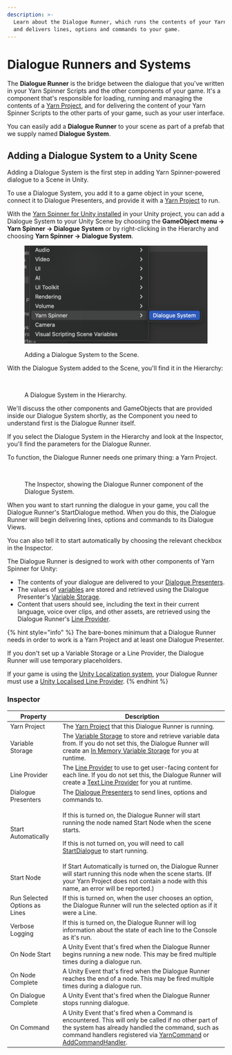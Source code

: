 ```yaml
---
description: >-
  Learn about the Dialogue Runner, which runs the contents of your Yarn Scripts
  and delivers lines, options and commands to your game.
---
```


# Dialogue Runners and Systems

The **Dialogue Runner** is the bridge between the dialogue that you've written in your Yarn Spinner Scripts and the other components of your game. It's a component that's responsible for loading, running and managing the contents of a [Yarn Project](../yarn-projects.md), and for delivering the content of your Yarn Spinner Scripts to the other parts of your game, such as your user interface.

You can easily add a **Dialogue Runner** to your scene as part of a prefab that we supply named **Dialogue System**.

## Adding a Dialogue System to a Unity Scene

Adding a Dialogue System is the first step in adding Yarn Spinner-powered dialogue to a Scene in Unity.&#x20;

To use a Dialogue System, you add it to a game object in your scene, connect it to Dialogue Presenters, and provide it with a [Yarn Project](../yarn-projects.md) to run.&#x20;

With the [Yarn Spinner for Unity installed](../installation-and-setup/) in your Unity project, you can add a Dialogue System to your Unity Scene by choosing the **GameObject menu -> Yarn Spinner -> Dialogue System** or by right-clicking in the Hierarchy and choosing **Yarn Spinner -> Dialogue System**.

<figure><img src="../../.gitbook/assets/Screenshot_2025-04-23_at_11.08.30_AM.png" alt=""><figcaption><p>Adding a Dialogue System to the Scene.</p></figcaption></figure>

With the Dialogue System added to the Scene, you'll find it in the Hierarchy:

<figure><img src="../../.gitbook/assets/Screenshot 2025-04-22 at 7.11.34 pm.png" alt=""><figcaption><p>A Dialogue System in the Hierarchy.</p></figcaption></figure>

We'll discuss the other components and GameObjects that are provided inside our Dialogue System shortly, as the Component you need to understand first is the Dialogue Runner itself.&#x20;

If you select the Dialogue System in the Hierarchy and look at the Inspector, you'll find the parameters for the Dialogue Runner.&#x20;

To function, the Dialogue Runner needs one primary thing: a Yarn Project.

<figure><img src="../../.gitbook/assets/Screenshot 2025-04-22 at 7.02.01 pm.png" alt=""><figcaption><p>The Inspector, showing the Dialogue Runner component of the Dialogue System.</p></figcaption></figure>

When you want to start running the dialogue in your game, you call the Dialogue Runner's StartDialogue method. When you do this, the Dialogue Runner will begin delivering lines, options and commands to its Dialogue Views.

You can also tell it to start automatically by choosing the relevant checkbox in the Inspector.

The Dialogue Runner is designed to work with other components of Yarn Spinner for Unity:

* The contents of your dialogue are delivered to your [Dialogue Presenters](dialogue-view/).
* The values of [variables](../../write-yarn-scripts/scripting-fundamentals/logic-and-variables.md) are stored and retrieved using the Dialogue Presenter's [Variable Storage](../../yarn-spinner-for-other-engines/godot/components/variable-storage/).
* Content that users should see, including the text in their current language, voice over clips, and other assets, are retrieved using the Dialogue Runner's [Line Provider](line-provider/).

{% hint style="info" %}
The bare-bones minimum that a Dialogue Runner needs in order to work is a Yarn Project and at least one Dialogue Presenter.&#x20;

If you don't set up a Variable Storage or a Line Provider, the Dialogue Runner will use temporary placeholders.

If your game is using the [Unity Localization system](../assets-and-localization/unity-localization.md), your Dialogue Runner must use a [Unity Localised Line Provider](line-provider/unity-localised-line-provider.md).
{% endhint %}

### Inspector

| Property                      | Description                                                                                                                                                                                                                                                                                                                                                                                     |
| ----------------------------- | ----------------------------------------------------------------------------------------------------------------------------------------------------------------------------------------------------------------------------------------------------------------------------------------------------------------------------------------------------------------------------------------------- |
| Yarn Project                  | The [Yarn Project](../yarn-projects.md) that this Dialogue Runner is running.                                                                                                                                                                                                                                                                                                                   |
| Variable Storage              | The [Variable Storage](../../yarn-spinner-for-other-engines/godot/components/variable-storage/) to store and retrieve variable data from. If you do not set this, the Dialogue Runner will create an [In Memory Variable Storage](variable-storage/in-memory-variable-storage.md) for you at runtime.                                                                                           |
| Line Provider                 | The [Line Provider](line-provider/) to use to get user-facing content for each line. If you do not set this, the Dialogue Runner will create a [Text Line Provider](line-provider/text-line-provider.md) for you at runtime.                                                                                                                                                                    |
| Dialogue Presenters           | The [Dialogue Presenters](dialogue-view/) to send lines, options and commands to.                                                                                                                                                                                                                                                                                                               |
| Start Automatically           | <p>If this is turned on, the Dialogue Runner will start running the node named Start Node when the scene starts. </p><p></p><p>If this is not turned on, you will need to call <a href="../../api/csharp/yarn.unity/dialoguerunner/dialoguerunner.startdialogue-system.string.md">StartDialogue</a> to start running.</p>                                                                       |
| Start Node                    | If Start Automatically is turned on, the Dialogue Runner will start running this node when the scene starts. (If your Yarn Project does not contain a node with this name, an error will be reported.)                                                                                                                                                                                          |
| Run Selected Options as Lines | If this is turned on, when the user chooses an option, the Dialogue Runner will run the selected option as if it were a Line.                                                                                                                                                                                                                                                                   |
| Verbose Logging               | If this is turned on, the Dialogue Runner will log information about the state of each line to the Console as it's run.                                                                                                                                                                                                                                                                         |
| On Node Start                 | A Unity Event that's fired when the Dialogue Runner begins running a new node. This may be fired multiple times during a dialogue run.                                                                                                                                                                                                                                                          |
| On Node Complete              | A Unity Event that's fired when the Dialogue Runner reaches the end of a node. This may be fired multiple times during a dialogue run.                                                                                                                                                                                                                                                          |
| On Dialogue Complete          | A Unity Event that's fired when the Dialogue Runner stops running dialogue.                                                                                                                                                                                                                                                                                                                     |
| On Command                    | A Unity Event that's fired when a Command is encountered. This will only be called if no other part of the system has already handled the command, such as command handlers registered via [YarnCommand](../../api/csharp/yarn.unity/yarncommandattribute/) or [AddCommandHandler](../../api/csharp/yarn.unity/dialoguerunner/dialoguerunner.addcommandhandler-system.string-system.action.md). |
